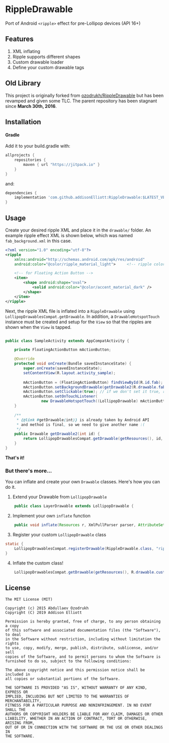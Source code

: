 
# RippleDrawable

Port of Android `<ripple>` effect for pre-Lollipop devices (API 16+)

## Features

1. XML inflating
2. Ripple supports different shapes
3. Custom drawable loader
4. Define your custom drawable tags

## Old Library

This project is originally forked from [ozodrukh/RippleDrawable](https://github.com/ozodrukh/RippleDrawable) but has
been revamped and given some TLC. The parent repository has been stagnant since **March 30th, 2016**.

## Installation

#### Gradle

Add it to your build.gradle with:
```gradle
allprojects {
    repositories {
        maven { url "https://jitpack.io" }
    }
}
```
and:

```gradle
dependencies {
    implementation 'com.github.addisonElliott:RippleDrawable:$LATEST_VERSION'
}
```

## Usage

Create your desired ripple XML and place it in the `drawable/` folder. An example ripple effect XML is shown below,
which was named `fab_background.xml` in this case.

```xml
<?xml version="1.0" encoding="utf-8"?>
<ripple
    xmlns:android="http://schemas.android.com/apk/res/android"
    android:color="@color/ripple_material_light">     <!-- ripple color -->

    <!-- for Floating Action Button -->
    <item>
        <shape android:shape="oval">
            <solid android:color="@color/accent_material_dark" />
        </shape>
    </item>
</ripple>

```

Next, the ripple XML file is inflated into a `RippleDrawable` using `LollipopDrawablesCompat.getDrawable`. In addition,
a `DrawableHotspotTouch` instance must be created and setup for the `View` so that the ripples are shown when the `View`
 is tapped.

```java

public class SampleActivity extends AppCompatActivity {

    private FloatingActionButton mActionButton;

    @Override
    protected void onCreate(Bundle savedInstanceState) {
        super.onCreate(savedInstanceState);
        setContentView(R.layout.activity_sample);
        
        mActionButton = (FloatingActionButton) findViewById(R.id.fab);
        mActionButton.setBackgroundDrawable(getDrawable2(R.drawable.fab_background));
        mActionButton.setClickable(true); // if we don't set it true, ripple will not be played
        mActionButton.setOnTouchListener(
                new DrawableHotspotTouch((LollipopDrawable) mActionButton.getBackground()));
    }
    
    /**
     * {@link #getDrawable(int)} is already taken by Android API
     * and method is final, so we need to give another name :(
     */
    public Drawable getDrawable2(int id) {
        return LollipopDrawablesCompat.getDrawable(getResources(), id, getTheme());
    }
}

```

**That's it!**

### But there's more...

You can inflate and create your own `Drawable` classes. Here's how you can do it.

1. Extend your Drawable from `LollipopDrawable`

```java
    public class LayerDrawable extends LollipopDrawable {
```

2. Implement your own `inflate` function

```java
    public void inflate(Resources r, XmlPullParser parser, AttributeSet attrs, Resources.Theme theme);
```

3. Register your custom `LollipopDrawable` class

```java
static {   
    LollipopDrawablesCompat.registerDrawable(RippleDrawable.class, "ripple");
}
```

4. Inflate the custom class!

```java
    LollipopDrawablesCompat.getDrawable(getResources(), R.drawable.custom_drawable, getTheme());
```

## License

    The MIT License (MIT)

    Copyright (c) 2015 Abdullaev Ozodrukh
    Copyright (C) 2019 Addison Elliott
    
    Permission is hereby granted, free of charge, to any person obtaining a copy
    of this software and associated documentation files (the "Software"), to deal
    in the Software without restriction, including without limitation the rights
    to use, copy, modify, merge, publish, distribute, sublicense, and/or sell
    copies of the Software, and to permit persons to whom the Software is
    furnished to do so, subject to the following conditions:
    
    The above copyright notice and this permission notice shall be included in
    all copies or substantial portions of the Software.
    
    THE SOFTWARE IS PROVIDED "AS IS", WITHOUT WARRANTY OF ANY KIND, EXPRESS OR
    IMPLIED, INCLUDING BUT NOT LIMITED TO THE WARRANTIES OF MERCHANTABILITY,
    FITNESS FOR A PARTICULAR PURPOSE AND NONINFRINGEMENT. IN NO EVENT SHALL THE
    AUTHORS OR COPYRIGHT HOLDERS BE LIABLE FOR ANY CLAIM, DAMAGES OR OTHER
    LIABILITY, WHETHER IN AN ACTION OF CONTRACT, TORT OR OTHERWISE, ARISING FROM,
    OUT OF OR IN CONNECTION WITH THE SOFTWARE OR THE USE OR OTHER DEALINGS IN
    THE SOFTWARE.


